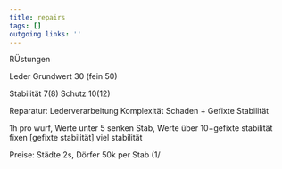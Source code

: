 ```yaml
---
title: repairs  
tags: []
outgoing links: ''  
---
```


RÜstungen

Leder Grundwert 30 (fein 50)

Stabilität 7(8)
Schutz 10(12)

Reparatur: 
Lederverarbeitung Komplexität Schaden + Gefixte Stabilität

1h pro wurf, 
Werte unter 5 senken Stab,
Werte über 10+gefixte stabilität fixen [gefixte stabilität] viel stabilität

Preise: Städte 2s, Dörfer 50k per Stab (1/
